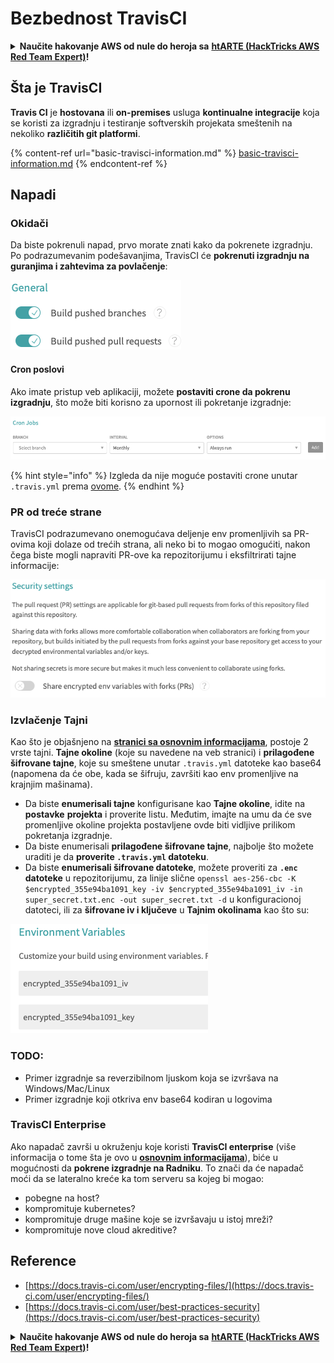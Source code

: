 # Bezbednost TravisCI

<details>

<summary><strong>Naučite hakovanje AWS od nule do heroja sa</strong> <a href="https://training.hacktricks.xyz/courses/arte"><strong>htARTE (HackTricks AWS Red Team Expert)</strong></a><strong>!</strong></summary>

Drugi načini podrške HackTricks-u:

* Ako želite da vidite **vašu kompaniju reklamiranu na HackTricks-u** ili **preuzmete HackTricks u PDF formatu** proverite [**PLANOVE ZA PRIJAVU**](https://github.com/sponsors/carlospolop)!
* Nabavite [**zvanični PEASS & HackTricks swag**](https://peass.creator-spring.com)
* Otkrijte [**Porodicu PEASS**](https://opensea.io/collection/the-peass-family), našu kolekciju ekskluzivnih [**NFT-ova**](https://opensea.io/collection/the-peass-family)
* **Pridružite se** 💬 [**Discord grupi**](https://discord.gg/hRep4RUj7f) ili [**telegram grupi**](https://t.me/peass) ili nas **pratite** na **Twitter-u** 🐦 [**@hacktricks\_live**](https://twitter.com/hacktricks\_live)**.**
* **Podelite svoje hakovanje trikove slanjem PR-ova na** [**HackTricks**](https://github.com/carlospolop/hacktricks) i [**HackTricks Cloud**](https://github.com/carlospolop/hacktricks-cloud) github repozitorijume.

</details>

## Šta je TravisCI

**Travis CI** je **hostovana** ili **on-premises** usluga **kontinualne integracije** koja se koristi za izgradnju i testiranje softverskih projekata smeštenih na nekoliko **različitih git platformi**.

{% content-ref url="basic-travisci-information.md" %}
[basic-travisci-information.md](basic-travisci-information.md)
{% endcontent-ref %}

## Napadi

### Okidači

Da biste pokrenuli napad, prvo morate znati kako da pokrenete izgradnju. Po podrazumevanim podešavanjima, TravisCI će **pokrenuti izgradnju na guranjima i zahtevima za povlačenje**:

![](<../../.gitbook/assets/image (19) (1).png>)

#### Cron poslovi

Ako imate pristup veb aplikaciji, možete **postaviti crone da pokrenu izgradnju**, što može biti korisno za upornost ili pokretanje izgradnje:

![](<../../.gitbook/assets/image (42).png>)

{% hint style="info" %}
Izgleda da nije moguće postaviti crone unutar `.travis.yml` prema [ovome](https://github.com/travis-ci/travis-ci/issues/9162).
{% endhint %}

### PR od treće strane

TravisCI podrazumevano onemogućava deljenje env promenljivih sa PR-ovima koji dolaze od trećih strana, ali neko bi to mogao omogućiti, nakon čega biste mogli napraviti PR-ove ka repozitorijumu i eksfiltrirati tajne informacije:

![](<../../.gitbook/assets/image (1) (1) (1) (1) (1) (1) (1) (1) (1) (1) (1) (1) (1) (1) (1) (1) (1) (1) (1) (1) (1) (1) (1).png>)

### Izvlačenje Tajni

Kao što je objašnjeno na [**stranici sa osnovnim informacijama**](basic-travisci-information.md), postoje 2 vrste tajni. **Tajne okoline** (koje su navedene na veb stranici) i **prilagođene šifrovane tajne**, koje su smeštene unutar `.travis.yml` datoteke kao base64 (napomena da će obe, kada se šifruju, završiti kao env promenljive na krajnjim mašinama).

* Da biste **enumerisali tajne** konfigurisane kao **Tajne okoline**, idite na **postavke** **projekta** i proverite listu. Međutim, imajte na umu da će sve promenljive okoline projekta postavljene ovde biti vidljive prilikom pokretanja izgradnje.
* Da biste enumerisali **prilagođene šifrovane tajne**, najbolje što možete uraditi je da **proverite `.travis.yml` datoteku**.
* Da biste **enumerisali šifrovane datoteke**, možete proveriti za **`.enc` datoteke** u repozitorijumu, za linije slične `openssl aes-256-cbc -K $encrypted_355e94ba1091_key -iv $encrypted_355e94ba1091_iv -in super_secret.txt.enc -out super_secret.txt -d` u konfiguracionoj datoteci, ili za **šifrovane iv i ključeve** u **Tajnim okolinama** kao što su:

![](<../../.gitbook/assets/image (71).png>)

### TODO:

* Primer izgradnje sa reverzibilnom ljuskom koja se izvršava na Windows/Mac/Linux
* Primer izgradnje koji otkriva env base64 kodiran u logovima

### TravisCI Enterprise

Ako napadač završi u okruženju koje koristi **TravisCI enterprise** (više informacija o tome šta je ovo u [**osnovnim informacijama**](basic-travisci-information.md#travisci-enterprise)), biće u mogućnosti da **pokrene izgradnje na Radniku**. To znači da će napadač moći da se lateralno kreće ka tom serveru sa kojeg bi mogao:

* pobegne na host?
* kompromituje kubernetes?
* kompromituje druge mašine koje se izvršavaju u istoj mreži?
* kompromituje nove cloud akreditive?

## Reference

* [https://docs.travis-ci.com/user/encrypting-files/](https://docs.travis-ci.com/user/encrypting-files/)
* [https://docs.travis-ci.com/user/best-practices-security](https://docs.travis-ci.com/user/best-practices-security)

<details>

<summary><strong>Naučite hakovanje AWS od nule do heroja sa</strong> <a href="https://training.hacktricks.xyz/courses/arte"><strong>htARTE (HackTricks AWS Red Team Expert)</strong></a><strong>!</strong></summary>

Drugi načini podrške HackTricks-u:

* Ako želite da vidite **vašu kompaniju reklamiranu na HackTricks-u** ili **preuzmete HackTricks u PDF formatu** proverite [**PLANOVE ZA PRIJAVU**](https://github.com/sponsors/carlospolop)!
* Nabavite [**zvanični PEASS & HackTricks swag**](https://peass.creator-spring.com)
* Otkrijte [**Porodicu PEASS**](https://opensea.io/collection/the-peass-family), našu kolekciju ekskluzivnih [**NFT-ova**](https://opensea.io/collection/the-peass-family)
* **Pridružite se** 💬 [**Discord grupi**](https://discord.gg/hRep4RUj7f) ili [**telegram grupi**](https://t.me/peass) ili nas **pratite** na **Twitter-u** 🐦 [**@hacktricks\_live**](https://twitter.com/hacktricks\_live)**.**
* **Podelite svoje hakovanje trikove slanjem PR-ova na** [**HackTricks**](https://github.com/carlospolop/hacktricks) i [**HackTricks Cloud**](https://github.com/carlospolop/hacktricks-cloud) github repozitorijume.

</details>

